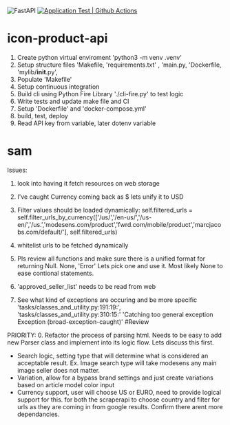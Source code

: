 ![FastAPI](https://img.shields.io/badge/FastAPI-005571?style=for-the-badge&logo=fastapi)
[![Application Test | Github Actions](https://github.com/nikiconluxury/icon-product-api/actions/workflows/devops.yml/badge.svg)](https://github.com/nikiconluxury/icon-product-api/actions/workflows/devops.yml)


# icon-product-api

1. Create python virtual enviroment 'python3 -m venv .venv'
2. Setup structure files 'Makefile, 'requirements.txt' , 'main.py, 'Dockerfile, 'mylib/__init__.py', 
3. Populate 'Makefile'
4. Setup continuous integration
5. Build cli using Python Fire Library './cli-fire.py' to test logic
6. Write tests and update make file and CI
7. Setup 'Dockerfile' and 'docker-compose.yml'
8. build, test, deploy
7. Read API key from variable, later dotenv variable
# sam


Issues:


1. look into having it fetch resources on web storage

2. I've caught Currency coming back as $ lets unify it to USD
3. Filter values should be loaded dynamically: self.filtered_urls = self.filter_urls_by_currency(['/us/','/en-us/','/us-en/','/us.','modesens.com/product','fwrd.com/mobile/product','marcjacobs.com/default/'], self.filtered_urls)
4. whitelist urls to be fetched dynamically
5. Pls review all functions and make sure there is a unified format for returning Null. None, 'Error' Lets pick one and use it. Most likely None to ease contional statements. 
8. 'approved_seller_list' needs to be read from web
9. See what kind of exceptions are occuring and be more specific 'tasks/classes_and_utility.py:191:19:', 'tasks/classes_and_utility.py:310:15:' 'Catching too general exception Exception (broad-exception-caught)'
#Review 


PRIORITY:
0. Refactor the process of parsing html. Needs to be easy to add new Parser class and implement into its logic flow. Lets discuss this first.
- Search logic, setting type that will determine what is considered an acceptable result. Ex. Image search type will take modesens any main image seller does not matter.  
- Variation, allow for a bypass brand settings and just create variations based on article model color input
- Currency support, user will choose US or EURO, need to provide logical support for this. for both the scraperapi to choose country and filter for urls as they are coming in from google results. Confirm there arent more dependancies.


